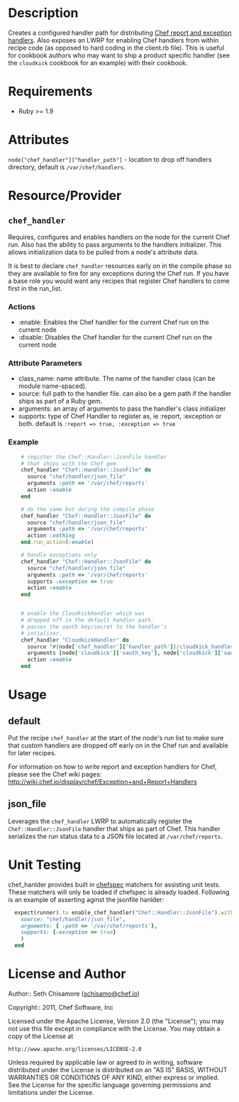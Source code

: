 Description
===========

Creates a configured handler path for distributing [Chef report and exception handlers](http://docs.chef.io/handlers.html).  Also exposes an LWRP for enabling Chef handlers from within recipe code (as opposed to hard coding in the client.rb file).  This is useful for cookbook authors who may want to ship a product specific handler (see the `cloudkick` cookbook for an example) with their cookbook.

Requirements
============

* Ruby >= 1.9

Attributes
==========

`node["chef_handler"]["handler_path"]` - location to drop off handlers directory, default is `/var/chef/handlers`.

Resource/Provider
=================

`chef_handler`
--------------

Requires, configures and enables handlers on the node for the current Chef run.  Also has the ability to pass arguments to the handlers initializer.  This allows initialization data to be pulled from a node's attribute data.

It is best to declare `chef_handler` resources early on in the compile phase so they are available to fire for any exceptions during the Chef run.  If you have a base role you would want any recipes that register Chef handlers to come first in the run_list.

### Actions

- :enable: Enables the Chef handler for the current Chef run on the current node
- :disable: Disables the Chef handler for the current Chef run on the current node

### Attribute Parameters

- class_name: name attribute. The name of the handler class (can be module name-spaced).
- source: full path to the handler file.  can also be a gem path if the handler ships as part of a Ruby gem.
- arguments: an array of arguments to pass the handler's class initializer
- supports: type of Chef Handler to register as, ie :report, :exception or both. default is `:report => true, :exception => true`

### Example

```ruby
    # register the Chef::Handler::JsonFile handler
    # that ships with the Chef gem
    chef_handler "Chef::Handler::JsonFile" do
      source "chef/handler/json_file"
      arguments :path => '/var/chef/reports'
      action :enable
    end

    # do the same but during the compile phase
    chef_handler "Chef::Handler::JsonFile" do
      source "chef/handler/json_file"
      arguments :path => '/var/chef/reports'
      action :nothing
    end.run_action(:enable)

    # handle exceptions only
    chef_handler "Chef::Handler::JsonFile" do
      source "chef/handler/json_file"
      arguments :path => '/var/chef/reports'
      supports :exception => true
      action :enable
    end


    # enable the CloudkickHandler which was
    # dropped off in the default handler path.
    # passes the oauth key/secret to the handler's
    # intializer.
    chef_handler "CloudkickHandler" do
      source "#{node['chef_handler']['handler_path']}/cloudkick_handler.rb"
      arguments [node['cloudkick']['oauth_key'], node['cloudkick']['oauth_secret']]
      action :enable
    end
```


Usage
=====

default
-------

Put the recipe `chef_handler` at the start of the node's run list to make sure that custom handlers are dropped off early on in the Chef run and available for later recipes.

For information on how to write report and exception handlers for Chef, please see the Chef wiki pages:
http://wiki.chef.io/display/chef/Exception+and+Report+Handlers

json_file
---------

Leverages the `chef_handler` LWRP to automatically register the `Chef::Handler::JsonFile` handler that ships as part of Chef. This handler serializes the run status data to a JSON file located at `/var/chef/reports`.


Unit Testing
==================

chef_hanlder provides built in [chefspec](https://github.com/sethvargo/chefspec) matchers for assisting unit tests. These matchers will only be loaded if chefspec is already loaded. Following is an example of asserting aginst the jsonfile hanlder:


```ruby
  expect(runner).to enable_chef_handler("Chef::Handler::JsonFile").with(
    source: "chef/handler/json_file",
    arguments: { :path => '/var/chef/reports'},
    supports: {:exception => true}
    )
  end
```

License and Author
==================

Author:: Seth Chisamore (<schisamo@chef.io>)

Copyright:: 2011, Chef Software, Inc

Licensed under the Apache License, Version 2.0 (the "License");
you may not use this file except in compliance with the License.
You may obtain a copy of the License at

    http://www.apache.org/licenses/LICENSE-2.0

Unless required by applicable law or agreed to in writing, software
distributed under the License is distributed on an "AS IS" BASIS,
WITHOUT WARRANTIES OR CONDITIONS OF ANY KIND, either express or implied.
See the License for the specific language governing permissions and
limitations under the License.

